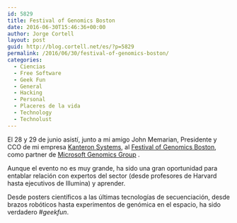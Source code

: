 ```yaml
---
id: 5829
title: Festival of Genomics Boston
date: 2016-06-30T15:46:36+00:00
author: Jorge Cortell
layout: post
guid: http://blog.cortell.net/es/?p=5829
permalink: /2016/06/30/festival-of-genomics-boston/
categories:
  - Ciencias
  - Free Software
  - Geek Fun
  - General
  - Hacking
  - Personal
  - Placeres de la vida
  - Technology
  - Technolust
---
```

 

El 28 y 29 de junio asistí, junto a mi amigo John Memarian, Presidente y CCO de mi empresa [Kanteron Systems](http://blog.kanteron.com/), al [Festival of Genomics Boston](http://www.festivalofgenomicsboston.com/), como partner de [Microsoft Genomics Group](http://microsoft.com/genomics) .

Aunque el evento no es muy grande, ha sido una gran oportunidad para entablar relación con expertos del sector (desde profesores de Harvard hasta ejecutivos de Illumina) y aprender.

Desde posters científicos a las últimas tecnologías de secuenciación, desde brazos robóticos hasta experimentos de genómica en el espacio, ha sido verdadero #_geekfun_.
